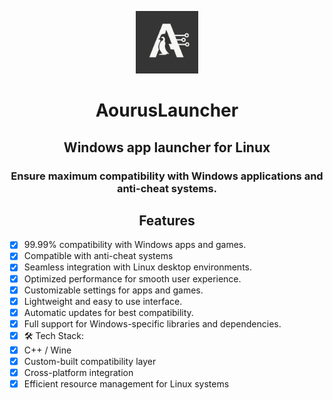 <p align=center><img src="https://raw.githubusercontent.com/AourusLauncher/AourusLauncher/refs/heads/main/logo.png" width=100></p>

<h1 align=center>AourusLauncher</h1>

<h2 align=center>Windows app launcher for Linux</h2> 

<h3 align=center>Ensure maximum compatibility with Windows applications and anti-cheat systems.</h3>

<h2 align=center>Features</h2>

* [X] 99.99% compatibility with Windows apps and games.
* [X] Compatible with anti-cheat systems
* [X] Seamless integration with Linux desktop environments.
* [X] Optimized performance for smooth user experience.
* [X] Customizable settings for apps and games.
* [X] Lightweight and easy to use interface.
* [X] Automatic updates for best compatibility.
* [X] Full support for Windows-specific libraries and dependencies.
* [X] 🛠️ Tech Stack:
* [X] C++ / Wine
* [X] Custom-built compatibility layer
* [X] Cross-platform integration
* [X] Efficient resource management for Linux systems
